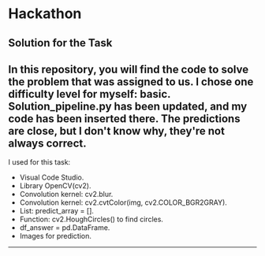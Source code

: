 # Hackathon
## Solution for the Task
In this repository, you will find the code to solve the problem that was assigned to us. I chose one difficulty level for myself: basic. Solution_pipeline.py has been updated, and my code has been inserted there. The predictions are close, but I don't know why, they're not always correct.
---

I used for this task:

- Visual Code Studio.
- Library OpenCV(cv2).
- Convolution kernel: cv2.blur.
- Convolution kernel: cv2.cvtColor(img, cv2.COLOR_BGR2GRAY).
- List: predict_array = [].
- Function: cv2.HoughCircles() to find circles.
- df_answer = pd.DataFrame.
- Images for prediction.

---
